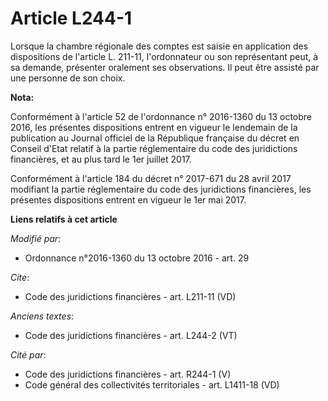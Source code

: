 # Article L244-1

Lorsque la chambre régionale des comptes est saisie en application des dispositions de l'article L. 211-11, l'ordonnateur ou
son représentant peut, à sa demande, présenter oralement ses observations. Il peut être assisté par une personne de son
choix.

**Nota:**

Conformément à l'article 52 de l'ordonnance n° 2016-1360 du 13 octobre 2016, les présentes dispositions entrent en vigueur le
lendemain de la publication au Journal officiel de la République française du décret en Conseil d'Etat relatif à la partie
réglementaire du code des juridictions financières, et au plus tard le 1er juillet 2017.

Conformément à l'article 184 du décret n° 2017-671 du 28 avril 2017 modifiant la partie réglementaire du code des
juridictions financières, les présentes dispositions entrent en vigueur le 1er mai 2017.

**Liens relatifs à cet article**

_Modifié par_:

  - Ordonnance n°2016-1360 du 13 octobre 2016 - art. 29

_Cite_:

  - Code des juridictions financières - art. L211-11 (VD)

_Anciens textes_:

  - Code des juridictions financières - art. L244-2 (VT)

_Cité par_:

  - Code des juridictions financières - art. R244-1 (V)
  - Code général des collectivités territoriales - art. L1411-18 (VD)
